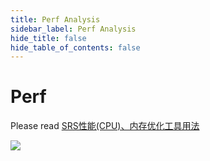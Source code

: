 ```yaml
---
title: Perf Analysis
sidebar_label: Perf Analysis 
hide_title: false
hide_table_of_contents: false
---
```


# Perf

Please read [SRS性能(CPU)、内存优化工具用法](https://www.jianshu.com/p/6d4a89359352)

![](https://ossrs.net/gif/v1/sls.gif?site=ossrs.io&path=/lts/doc/en/v5/perf)



